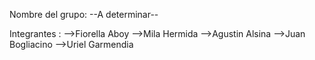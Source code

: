 Nombre del grupo: --A determinar--


Integrantes : 
-->Fiorella Aboy
-->Mila Hermida
-->Agustin Alsina
-->Juan Bogliacino
-->Uriel Garmendia


